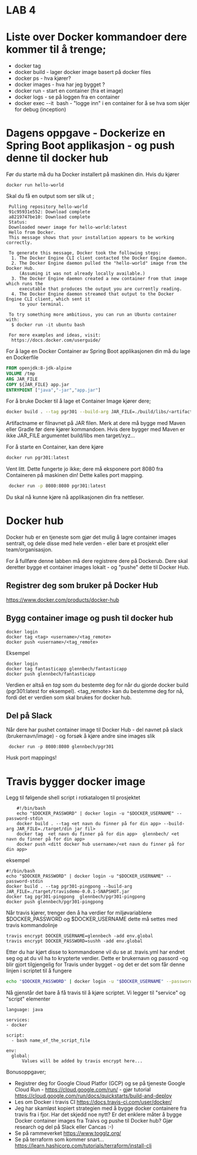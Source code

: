 # LAB 4

# Liste over Docker kommandoer dere kommer til å trenge; 

* docker tag 
* docker build - lager docker image basert på docker files
* docker ps - hva kjører? 
* docker images - hva har jeg bygget ? 
* docker run - start en container (fra et image)
* docker logs - se på loggen fra en container 
* docker exec --it <image> bash - "logge inn" i en container for å se hva som skjer for debug (inception) 

# Dagens oppgave - Dockerize en Spring Boot applikasjon - og push denne til docker hub

Før du starte må du ha Docker installert på maskinen din. Hvis du kjører

```docker run hello-world``` 

Skal du få en output som ser slik ut ; 

```Unable to find image hello-world:latest locally
 Pulling repository hello-world
 91c95931e552: Download complete
 a8219747be10: Download complete
 Status: 
 Downloaded newer image for hello-world:latest
 Hello from Docker.
 This message shows that your installation appears to be working correctly.

 To generate this message, Docker took the following steps:
  1. The Docker Engine CLI client contacted the Docker Engine daemon.
  2. The Docker Engine daemon pulled the "hello-world" image from the Docker Hub.
     (Assuming it was not already locally available.)
  3. The Docker Engine daemon created a new container from that image which runs the
     executable that produces the output you are currently reading.
  4. The Docker Engine daemon streamed that output to the Docker Engine CLI client, which sent it
     to your terminal.

 To try something more ambitious, you can run an Ubuntu container with:
  $ docker run -it ubuntu bash

 For more examples and ideas, visit:
  https://docs.docker.com/userguide/

```
For å lage en Docker Container av Spring Boot applikasjonen din må du lage en Dockerfile

```dockerfile
FROM openjdk:8-jdk-alpine
VOLUME /tmp
ARG JAR_FILE
COPY ${JAR_FILE} app.jar
ENTRYPOINT ["java","-jar","app.jar"]

```

For å bruke Docker til å lage et Container Image kjører dere; 
```sh
docker build . --tag pgr301 --build-arg JAR_FILE=./build/libs/<artifactname>
```
Artifactname er filnavnet på JAR filen. 
Merk at dere må bygge med Maven eller Gradle før dere kjører kommandoen. Hvis dere bygger med Maven er ikke JAR_FILE
argumentet build/libs men target/xyz... 


For å starte en Container, kan dere kjøre 

```sh
docker run pgr301:latest
```

Vent litt. Dette fungerte jo ikke; dere må eksponere port 8080 fra Containeren på maskinen din! Dette kalles port mapping. 

```bash
 docker run -p 8080:8080 pgr301:latest
 ```

Du skal nå kunne kjøre nå applikasjonen din fra nettleser. 

# Docker hub
 
Docker hub er en tjeneste som gjør det mulig å lagre container images sentralt, og dele disse med hele verden - eller bare et prosjekt eller team/organisasjon. 

For å fullføre denne labben må dere registrere dere på Dockerub. Dere skal deretter bygge et container images lokalt - og "pushe" dette til Docker Hub.

## Registrer deg som bruker på Docker Hub

https://www.docker.com/products/docker-hub

## Bygg container image og push til docker hub

```
docker login
docker tag <tag> <username>/<tag_remote>
docker push <username>/<tag_remote>
```

Eksempel

```
docker login
docker tag fantasticapp glennbech/fantasticapp
docker push glennbech/fantasticapp
```

Verdien <tag> er altså en *tag* som du bestemte deg for når du gjorde docker build (pgr301:latest for eksempel). <tag_remote> kan du bestemme deg for nå, fordi det er verdien som skal brukes for docker hub. 

## Del på Slack

Når dere har pushet container image til Docker Hub - del navnet på slack (brukernavn/image) - og forsøk å kjøre andre sine images slik 

```
 docker run -p 8080:8080 glennbech/pgr301
```
Husk port mappings!


# Travis bygger docker image 

Legg til følgende shell script i rotkatalogen til prosjektet 

```
    #!/bin/bash
    echo "$DOCKER_PASSWORD" | docker login -u "$DOCKER_USERNAME" --password-stdin
    docker build . --tag <et navn du finner på for din app> --build-arg JAR_FILE=./target/din jar fil>
    docker tag  <et navn du finner på for din app>  glennbech/ <et navn du finner på for din app>
    docker push <ditt docker hub username>/<et navn du finner på for din app>
```

eksempel

```
#!/bin/bash
echo "$DOCKER_PASSWORD" | docker login -u "$DOCKER_USERNAME" --password-stdin
docker build . --tag pgr301-pingpong --build-arg JAR_FILE=./target/travisdemo-0.0.1-SNAPSHOT.jar
docker tag pgr301-pingpong  glennbech/pgr301-pingpong
docker push glennbech/pgr301-pingpong
```


Når travis kjører, trenger den å ha verdier for miljøvariablene $DOCKER_PASSWORD og $DOCKER_USERNAME
dette må settes med travis kommandolinje 

```
travis encrypt DOCKER_USERNAME=glennbech -add env.global
travis encrypt DOCKER_PASSWORD=sushh -add env.global
```

Etter du har kjørt disse to kommandoene vil du se at .travis.yml har endret seg og at du vil ha to krypterte verdier.
Dette er brukernavn og passord -og blir gjort tilgjengelig for Travis under bygget - og det er det som får 
denne linjen i scriptet til å fungere

``` bash 
echo "$DOCKER_PASSWORD" | docker login -u "$DOCKER_USERNAME" --password-stdin
```

Nå gjenstår det bare å få travis til å kjøre scriptet. Vi legger til "service" og "script" elementer

```
language: java

services:
- docker

script:
  - bash name_of_the_script_file

env:
  global:
      Values will be added by travis encrypt here...
```


Bonusoppgaver; 

- Registrer deg for Google Cloud Platfor (GCP) og se på tjeneste Google Cloud Run - https://cloud.google.com/run/ - gjør tutorial https://cloud.google.com/run/docs/quickstarts/build-and-deploy
- Les om Docker i travis CI https://docs.travis-ci.com/user/docker/ 
- Jeg har skamløst kopiert strategien med å bygge docker containere fra travis fra  i fjor. Har det skjedd noe nytt? Er  det enklere måter å bygge Docker container images fra Traivs og pushe til Docker hub? Gjør research og del på Slack eller Cancas :-)
- Se på rammeverket https://www.togglz.org/
- Se på terraform som kommer snart...  https://learn.hashicorp.com/tutorials/terraform/install-cli
